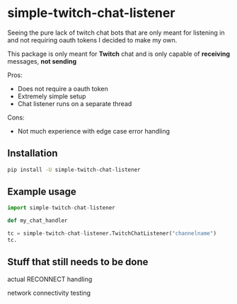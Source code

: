 # simple-twitch-chat-listener

Seeing the pure lack of twitch chat bots that are only meant for listening in and not requiring oauth tokens I decided to make my own.

This package is only meant for **Twitch** chat and is only capable of **receiving** messages, **not sending**

Pros:

- Does not require a oauth token
- Extremely simple setup
- Chat listener runs on a separate thread

Cons:

- Not much experience with edge case error handling

## Installation

```sh
pip install -U simple-twitch-chat-listener
```

## Example usage
```python
import simple-twitch-chat-listener

def my_chat_handler

tc = simple-twitch-chat-listener.TwitchChatListener("channelname")
tc. 
```

## Stuff that still needs to be done

actual RECONNECT handling

network connectivity testing
